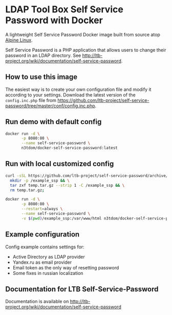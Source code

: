 # LDAP Tool Box Self Service Password with Docker

A lightweight Self Service Password Docker image built from source atop [Alpine Linux](https://store.docker.com/images/alpine).

Self Service Password is a PHP application that allows users to change their password in an LDAP directory. See http://ltb-project.org/wiki/documentation/self-service-password.

## How to use this image

The easiest way is to create your own configuration file and modify it according to your settings. Download the latest version of the `config.inc.php` file from https://github.com/ltb-project/self-service-password/tree/master/conf/config.inc.php.

## Run demo with default config
```bash
docker run -d \
       -p 8080:80 \
       --name self-service-password \
       n3tdom/docker-self-service-password:latest
```

## Run with local customized config
```bash
curl -sSL https://github.com/ltb-project/self-service-password/archive/v1.3.tar.gz -o temp.tar.gz && \
  mkdir -p /example_ssp && \
  tar zxf temp.tar.gz --strip 1 -C /example_ssp && \
  rm temp.tar.gz;

docker run -d \
       -p 8080:80 \
       --restart=always \
       --name self-service-password \
       -v $(pwd)/example_ssp:/var/www/html n3tdom/docker-self-service-password
```

## Example configuration
Config example contains settings for:
- Active Directory as LDAP provider
- Yandex.ru as email provider
- Email token as the only way of resetting password
- Some fixes in russian localization

## Documentation for LTB Self-Service-Password

Documentation is available on http://ltb-project.org/wiki/documentation/self-service-password
